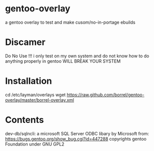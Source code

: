 gentoo-overlay
==============

a gentoo overlay to test and make cusom/no-in-portage ebuilds

Discamer
========

Do No Use !!!
i only test on my own system and do not know how to do anything properly in gentoo
WILL BREAK YOUR SYSTEM

Installation
============
cd /etc/layman/overlays
wget https://raw.github.com/borrel/gentoo-overlay/master/borrel-overlay.xml

Contents
========
dev-db/sqlncli: a microsoft SQL Server ODBC libary by Microsoft from: https://bugs.gentoo.org/show_bug.cgi?id=447288
copyrights gentoo Foundation under GNU GPL2
